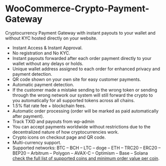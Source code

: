 # WooCommerce-Crypto-Payment-Gateway
Cryptocurrency Payment Gateway with instant payouts to your wallet and without KYC hosted directly on your website.


* Instant Access & Instant Approval.
* No registration and No KYC.
* Instant payouts forwarded after each order payment directly to your wallet without any delays or holds.
* Unique wallet address assigned to each order for enhanced privacy and payment detection.
* QR code shown on your own site for easy customer payments.
* Automatic payment detection.
* If the customer made a mistake sending to the wrong token or sending through the wrong network our system will still forward the crypto to you automatically for all supported tokens across all chains.
* 1.5% flat rate fee + blockchain fees.
* Automatic order processing (order will be marked as paid automatically after payment).
* Track TXID and payouts from wp-admin
* You can accept payments worldwide without restrictions due to the decentralized nature of how cryptocurrencies work.
* Crypto icons on checkout page and QR code.
* Multi-currency support.
* Supported networks: BTC – BCH – LTC – doge – ETH – TRC20 – ERC20 – BEP20 – Arbitrum – Polygon – AVAX-C – Optimism – Base – Solana [check the full list of supported coins and minimum order value per coin](https://paygate.to/crypto-payment-gateway-no-kyc-instant-payouts/#minimumorder).
